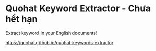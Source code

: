 # Quohat Keyword Extractor - Chưa hết hạn

Extract keyword in your English documents!

https://quohat.github.io/quohat-keywords-extractor
